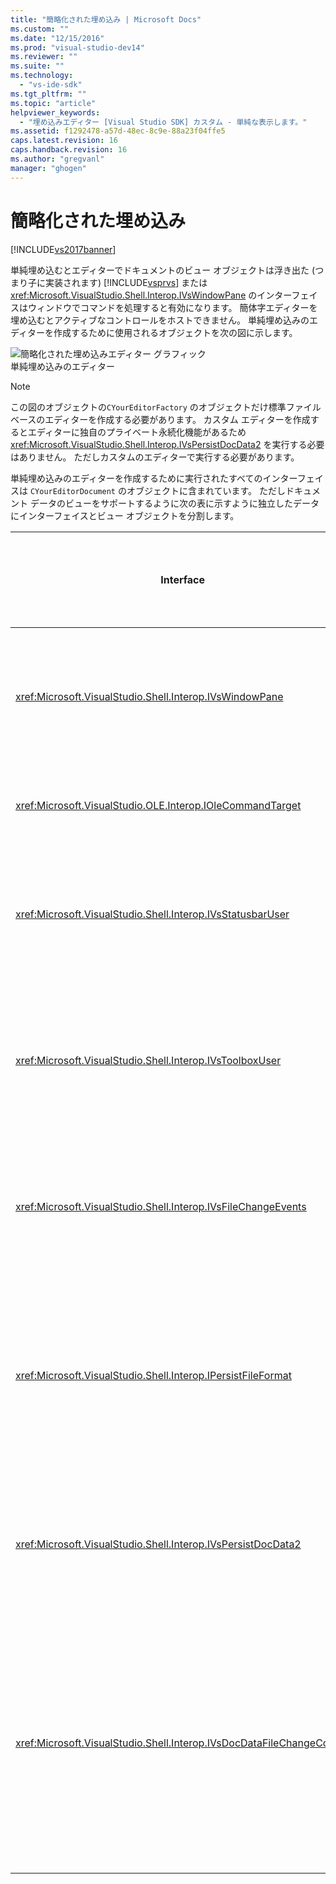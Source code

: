 ```yaml
---
title: "簡略化された埋め込み | Microsoft Docs"
ms.custom: ""
ms.date: "12/15/2016"
ms.prod: "visual-studio-dev14"
ms.reviewer: ""
ms.suite: ""
ms.technology: 
  - "vs-ide-sdk"
ms.tgt_pltfrm: ""
ms.topic: "article"
helpviewer_keywords: 
  - "埋め込みエディター [Visual Studio SDK] カスタム - 単純な表示します。"
ms.assetid: f1292478-a57d-48ec-8c9e-88a23f04ffe5
caps.latest.revision: 16
caps.handback.revision: 16
ms.author: "gregvanl"
manager: "ghogen"
---
```

# 簡略化された埋め込み
[!INCLUDE[vs2017banner](../code-quality/includes/vs2017banner.md)]

単純埋め込むとエディターでドキュメントのビュー オブジェクトは浮き出た \(つまり子に実装されます\) [!INCLUDE[vsprvs](../code-quality/includes/vsprvs_md.md)] または <xref:Microsoft.VisualStudio.Shell.Interop.IVsWindowPane> のインターフェイスはウィンドウでコマンドを処理すると有効になります。  簡体字エディターを埋め込むとアクティブなコントロールをホストできません。  単純埋め込みのエディターを作成するために使用されるオブジェクトを次の図に示します。  
  
 ![簡略化された埋め込みエディター グラフィック](../extensibility/media/vssimplifiedembeddingeditor.png "vsSimplifiedEmbeddingEditor")  
単純埋め込みのエディター  
  
> [!NOTE]
>  この図のオブジェクトの`CYourEditorFactory` のオブジェクトだけ標準ファイル ベースのエディターを作成する必要があります。  カスタム エディターを作成するとエディターに独自のプライベート永続化機能があるため <xref:Microsoft.VisualStudio.Shell.Interop.IVsPersistDocData2> を実行する必要はありません。  ただしカスタムのエディターで実行する必要があります。  
  
 単純埋め込みのエディターを作成するために実行されたすべてのインターフェイスは `CYourEditorDocument` のオブジェクトに含まれています。  ただしドキュメント データのビューをサポートするように次の表に示すように独立したデータにインターフェイスとビュー オブジェクトを分割します。  
  
|Interface|インターフェイスの場所|\[条件\]|  
|---------------|-----------------|------------|  
|<xref:Microsoft.VisualStudio.Shell.Interop.IVsWindowPane>|ビュー|親ウィンドウへの接続を指定します。|  
|<xref:Microsoft.VisualStudio.OLE.Interop.IOleCommandTarget>|ビュー|コマンドのハンドル。|  
|<xref:Microsoft.VisualStudio.Shell.Interop.IVsStatusbarUser>|ビュー|有効なステータス バーを更新します。|  
|<xref:Microsoft.VisualStudio.Shell.Interop.IVsToolboxUser>|ビュー|**ツールボックス**  の項目を有効にします。|  
|<xref:Microsoft.VisualStudio.Shell.Interop.IVsFileChangeEvents>|Data|ファイルの変更時に通知を送信します。|  
|<xref:Microsoft.VisualStudio.Shell.Interop.IPersistFileFormat>|Data|ファイルの種類の名前を付けて保存機能を有効にします。|  
|<xref:Microsoft.VisualStudio.Shell.Interop.IVsPersistDocData2>|Data|ドキュメントの永続性を有効にします。|  
|<xref:Microsoft.VisualStudio.Shell.Interop.IVsDocDataFileChangeControl>|Data|トリガーの読み込みなどのファイルの変更イベントの抑制を許可します。|